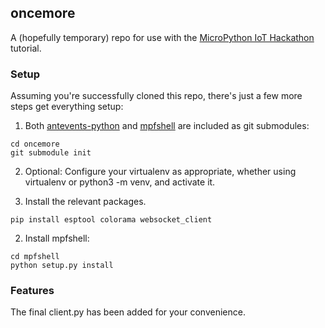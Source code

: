 ## oncemore

A (hopefully temporary) repo for use with the [MicroPython IoT Hackathon](http://micropython-iot-hackathon.readthedocs.io/en/latest/) tutorial.

### Setup

Assuming you're successfully cloned this repo, there's just a few more steps get everything setup:

1) Both [antevents-python](https://github.com/mpi-sws-rse/antevents-python) and [mpfshell](https://github.com/wendlers/mpfshell) are included as git submodules:

```
cd oncemore
git submodule init
```

2) Optional: Configure your virtualenv as appropriate, whether using virtualenv or python3 -m venv, and activate it.

3) Install the relevant packages.

```
pip install esptool colorama websocket_client 
```

2) Install mpfshell:

```
cd mpfshell
python setup.py install
```

### Features

The final client.py has been added for your convenience.
